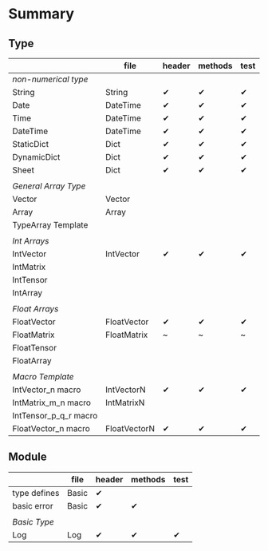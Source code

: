# Summary

## Type

|                       | file         | header   | methods  | test     |
|-----------------------|--------------|----------|----------|----------|
| *non-numerical type*  |              |          |          |          |
| String                | String       | &#x2714; | &#x2714; | &#x2714; |
| Date                  | DateTime     | &#x2714; | &#x2714; | &#x2714; |
| Time                  | DateTime     | &#x2714; | &#x2714; | &#x2714; |
| DateTime              | DateTime     | &#x2714; | &#x2714; | &#x2714; |
| StaticDict            | Dict         | &#x2714; | &#x2714; | &#x2714; |
| DynamicDict           | Dict         | &#x2714; | &#x2714; | &#x2714; |
| Sheet                 | Dict         | &#x2714; | &#x2714; | &#x2714; |
|                       |              |          |          |          |
| *General Array Type*  |              |          |          |          |
| Vector                | Vector       |          |          |          |
| Array                 | Array        |          |          |          |
| TypeArray Template    |              |          |          |          |
|                       |              |          |          |          |
| *Int Arrays*          |              |          |          |          |
| IntVector             | IntVector    | &#x2714; | &#x2714; | &#x2714; |
| IntMatrix             |              |          |          |          |
| IntTensor             |              |          |          |          |
| IntArray              |              |          |          |          |
|                       |              |          |          |          |
| *Float Arrays*        |              |          |          |          |
| FloatVector           | FloatVector  | &#x2714; | &#x2714; | &#x2714; |
| FloatMatrix           | FloatMatrix  | ~        | ~        | ~        |
| FloatTensor           |              |          |          |          |
| FloatArray            |              |          |          |          |
|                       |              |          |          |          |
| *Macro Template*      |              |          |          |          |
| IntVector_n macro     | IntVectorN   | &#x2714; | &#x2714; | &#x2714; |
| IntMatrix_m_n macro   | IntMatrixN   |          |          |          |
| IntTensor_p_q_r macro |              |          |          |          |
| FloatVector_n macro   | FloatVectorN | &#x2714; | &#x2714; | &#x2714; |

## Module

|              | file  | header   | methods  | test     |
|--------------|-------|----------|----------|----------|
| type defines | Basic | &#x2714; |          |          |
| basic error  | Basic | &#x2714; | &#x2714; |          |
|              |       |          |          |          |
| *Basic Type* |       |          |          |          |
| Log          | Log   | &#x2714; | &#x2714; | &#x2714; |
